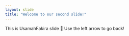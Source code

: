 ```yaml
---
layout: slide
title: "Welcome to our second slide!"
---
```

This is UsamahFakira slide :tada:
Use the left arrow to go back!
